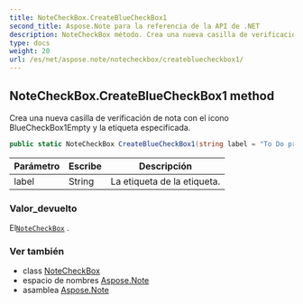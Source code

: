 ```yaml
---
title: NoteCheckBox.CreateBlueCheckBox1
second_title: Aspose.Note para la referencia de la API de .NET
description: NoteCheckBox método. Crea una nueva casilla de verificación de nota con el icono BlueCheckBox1Empty y la etiqueta especificada.
type: docs
weight: 20
url: /es/net/aspose.note/notecheckbox/createbluecheckbox1/
---
```

## NoteCheckBox.CreateBlueCheckBox1 method

Crea una nueva casilla de verificación de nota con el icono BlueCheckBox1Empty y la etiqueta especificada.

```csharp
public static NoteCheckBox CreateBlueCheckBox1(string label = "To Do priority 1")
```

| Parámetro | Escribe | Descripción |
| --- | --- | --- |
| label | String | La etiqueta de la etiqueta. |

### Valor_devuelto

El[`NoteCheckBox`](../) .

### Ver también

* class [NoteCheckBox](../)
* espacio de nombres [Aspose.Note](../../notecheckbox/)
* asamblea [Aspose.Note](../../../)


